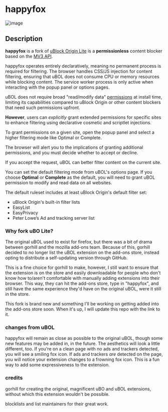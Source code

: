 # happyfox

![image](https://github.com/user-attachments/assets/f8bef03c-5798-4223-a0bc-64108c9304ea)

## Description

**happyfox** is a fork of [uBlock Origin Lite](https://github.com/uBlockOrigin/uBOL-home) is a **permissionless** content blocker based on the [MV3 API](https://developer.chrome.com/docs/extensions/develop/migrate/what-is-mv3).

happyfox operates entirely declaratively, meaning no permanent process is required for filtering. The browser handles CSS/JS injection for content filtering, ensuring that uBOL does not consume CPU or memory resources while blocking content. The service worker process is only active when interacting with the popup panel or options pages.

uBOL does not require broad "read/modify data" [permissions](https://developer.mozilla.org/en-US/docs/Mozilla/Add-ons/WebExtensions/API/permissions) at install time, limiting its capabilities compared to uBlock Origin or other content blockers that need such permissions upfront.

**However**, users can *explicitly* grant extended permissions for specific sites to enhance filtering using declarative cosmetic and scriptlet injections. 

To grant permissions on a given site, open the popup panel and select a higher filtering mode like Optimal or Complete.

The browser will alert you to the implications of granting additional permissions, and you must decide whether to accept or decline.

If you accept the request, uBOL can better filter content on the current site.

You can set the default filtering mode from uBOL's options page. If you choose **Optimal** or **Complete** as the default, you will need to grant uBOL permission to modify and read data on all websites.

The default ruleset includes at least uBlock Origin's default filter set:

- uBlock Origin's built-in filter lists
- EasyList
- EasyPrivacy
- Peter Lowe’s Ad and tracking server list

### Why fork uBO Lite?

The original uBOL used to exist for firefox, but there was a bit of drama between gorhill and the mozilla add-ons team. Because of this, gorhill decided to no longer list the uBOL extension on the add-ons store, instead opting to distribute a self-updating version through GitHub. 

This is a fine choice for gorhill to make, however, I still want to ensure that the extension is on the store and easily downloadable for people who don't know how to/aren't comfortable with manually adding extensions into their browser. This way, they can hit the add-ons store, type in "happyfox", and still have the same experience they'd have on the original uBOL, were it still in the store.

This fork is brand new and something I'll be working on getting added into the add-ons store soon. When it's up, I will update this repo with the link to it.

### changes from uBOL

happyfox will remain as close as possible to the original uBOL, though some new features may be added in, in the future. The aesthetics will look a little different, too. If you're on a clean page with no ads and trackers detected, you will see a smiling fox icon. If ads and trackers *are* detected on the page, you will notice your extension changes to a frowning fox icon. This is a fun way to add some expressiveness to the extension.

### credits

gorhill for creating the original, magnificent uBO and uBOL extensions, without which this extension wouldn't be possible.

blocklists and list maintainers for their great work.
